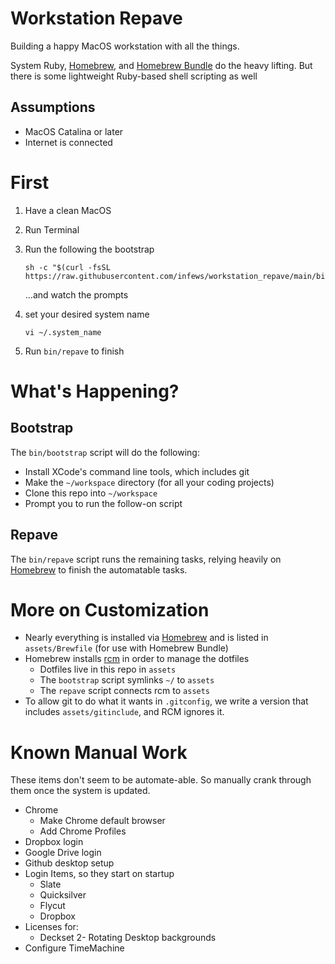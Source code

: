 # Workstation Repave

Building a happy MacOS workstation with all the things.

System Ruby, [Homebrew][homebrew], and [Homebrew Bundle][homebrew_bundle] do the heavy lifting. But there is some lightweight Ruby-based shell scripting as well

## Assumptions

- MacOS Catalina or later
- Internet is connected

# First

1. Have a clean MacOS
1. Run Terminal
1. Run the following the bootstrap
   ```shell script
   sh -c "$(curl -fsSL https://raw.githubusercontent.com/infews/workstation_repave/main/bin/bootstrap)"
   ```
   ...and watch the prompts

4. set your desired system name
   ```shell script
   vi ~/.system_name
   ```
5. Run `bin/repave` to finish

# What's Happening?

## Bootstrap

The `bin/bootstrap` script will do the following:
- Install XCode's command line tools, which includes git
- Make the `~/workspace` directory (for all your coding projects)
- Clone this repo into `~/workspace`
- Prompt you to run the follow-on script

## Repave

The `bin/repave` script runs the remaining tasks, relying heavily on [Homebrew][homebrew] to finish the automatable tasks.

# More on Customization

- Nearly everything is installed via [Homebrew][homebrew] and is listed in `assets/Brewfile` (for use with Homebrew Bundle)
- Homebrew installs [rcm][rcm] in order to manage the dotfiles
  - Dotfiles live in this repo in `assets` 
  - The `bootstrap` script symlinks `~/` to `assets`
  - The `repave` script connects rcm to `assets`
- To allow git to do what it wants in `.gitconfig`, we write a version that includes `assets/gitinclude`, and RCM ignores it.

# Known Manual Work

These items don't seem to be automate-able. So manually crank through them once the system is updated.

- Chrome
  - Make Chrome default browser
  - Add Chrome Profiles
- Dropbox login
- Google Drive login  
- Github desktop setup
- Login Items, so they start on startup
  - Slate 
  - Quicksilver
  - Flycut
  - Dropbox
- Licenses for:
  - Deckset 2- Rotating Desktop backgrounds
- Configure TimeMachine

[homebrew]: https://brew.sh/
[homebrew_bundle]: https://github.com/Homebrew/homebrew-bundle
[rcm]: https://github.com/thoughtbot/rcm
